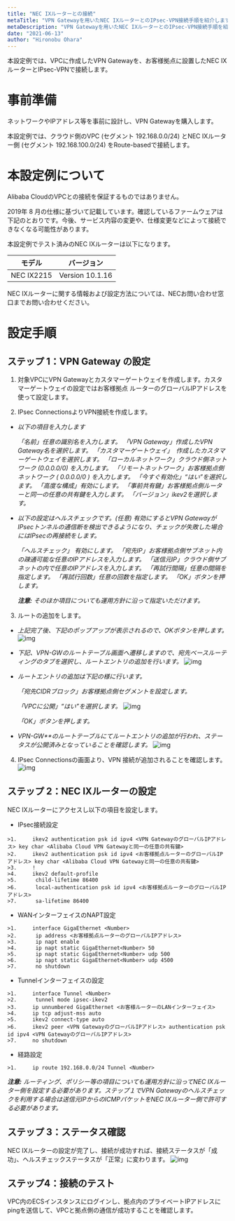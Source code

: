 ```yaml
---
title: "NEC IXルーターとの接続"
metaTitle: "VPN Gatewayを用いたNEC IXルーターとのIPsec-VPN接続手順を紹介します。"
metaDescription: "VPN Gatewayを用いたNEC IXルーターとのIPsec-VPN接続手順を紹介します。"
date: "2021-06-13"
author: "Hironobu Ohara"
---
```





<!-- descriptionがコンテンツの前に表示されます -->

<!-- コンテンツを書くときはこの下に記載ください -->



本設定例では、VPCに作成したVPN Gatewayを、お客様拠点に設置したNEC IXルーターとIPsec-VPNで接続します。

# 事前準備

ネットワークやIPアドレス等を事前に設計し、VPN Gatewayを購入します。

本設定例では、クラウド側のVPC (セグメント 192.168.0.0/24) とNEC IXルーター側 (セグメント 192.168.100.0/24) をRoute-basedで接続します。

# 本設定例について

Alibaba CloudのVPCとの接続を保証するものではありません。

2019年 8 月の仕様に基づいて記載しています。確認しているファームウェアは下記のとおりです。今後、サービス内容の変更や、仕様変更などによって接続できなくなる可能性があります。

本設定例でテスト済みのNEC IXルーターは以下になります。

| **モデル** | **バージョン**   |
| ---------- | ---------------- |
| NEC IX2215 | Version  10.1.16 |

NEC IXルーターに関する情報および設定方法については、NECお問い合わせ窓口までお問い合わせください。

# 設定手順

## ステップ 1：VPN Gateway の設定

1. 対象VPCにVPN Gatewayとカスタマーゲートウェイを作成します。カスタマーゲートウェイの設定ではお客様拠点 ルーターのグローバルIPアドレスを使って設定します。

2. IPsec ConnectionsよりVPN接続を作成します。

- *以下の項目を入力します*

  *「名前」任意の識別名を入力します。*
  *「VPN Gateway」作成したVPN Gateway名を選択します。*
  *「カスタマーゲートウェイ」　作成したカスタマーゲートウェイを選択します。*
  *「ローカルネットワーク」クラウド側ネットワーク (0.0.0.0/0) を入力します。*
  *「リモートネットワーク」お客様拠点側ネットワーク ( 0.0.0.0/0 ) を入力します。*
  *「今すぐ有効化」“はい”を選択します。*
  *「高度な構成」有効にします。*
  *「事前共有鍵」お客様拠点側ルーターと同一の任意の共有鍵を入力します。*
  *「バージョン」ikev2を選択します。*

- *以下の設定はヘルスチェックです。(任意)*
  *有効にするとVPN GatewayがIPsecトンネルの通信断を検出できるようになり、チェックが失敗した場合にはIPsecの再接続をします。*

  *「ヘルスチェック」 有効にします。*
  *「宛先IP」お客様拠点側サブネット内の疎通可能な任意のIPアドレスを入力します。*
  *「送信元IP」クラウド側サブネットの内で任意のIPアドレスを入力します。*
  *「再試行間隔」任意の間隔を指定します。*
  *「再試行回数」任意の回数を指定します。*
  *「OK」ボタンを押します。*

  ***注意:*** *そのほか項目についても運用方針に沿って指定いただけます。*

3. ルートの追加をします。

- *上記完了後、下記のポップアップが表示されるので、OKボタンを押します。*
  ![img](https://raw.githubusercontent.com/sbcloud/help/master/content/network-connect-case/images/cm-001.png)

- *下記、VPN-GWのルートテーブル画面へ遷移しますので、宛先ベースルーティングのタブを選択し、ルートエントリの追加を行います。*
  ![img](https://raw.githubusercontent.com/sbcloud/help/master/content/network-connect-case/images/cm-002.png)

- *ルートエントリの追加は下記の様に行います。*

  *「宛先CIDRブロック」お客様拠点側セグメントを設定します。*

  *「VPCに公開」“はい”を選択します。*
  ![img](https://raw.githubusercontent.com/sbcloud/help/master/content/network-connect-case/images/cm-003.png)

  *「OK」ボタンを押します。*

- *VPN-GW**のルートテーブルにてルートエントリの追加が行われ、ステータスが公開済みとなっていることを確認します。*
  ![img](https://raw.githubusercontent.com/sbcloud/help/master/content/network-connect-case/images/cm-004.png)

4. IPsec Connectionsの画面より、VPN 接続が追加されることを確認します。
    ![img](https://raw.githubusercontent.com/sbcloud/help/master/content/network-connect-case/images/cm-005.png)

## ステップ 2：NEC IXルーターの設定

NEC IXルーターにアクセスし以下の項目を設定します。

- IPsec接続設定
```
>1.     ikev2 authentication psk id ipv4 <VPN GatewayのグローバルIPアドレス> key char <Alibaba Cloud VPN Gatewayと同一の任意の共有鍵>
>2.     ikev2 authentication psk id ipv4 <お客様拠点ルーターのグローバルIPアドレス> key char <Alibaba Cloud VPN Gatewayと同一の任意の共有鍵>
>3.     !
>4.     ikev2 default-profile
>5.      child-lifetime 86400
>6.      local-authentication psk id ipv4 <お客様拠点ルーターのグローバルIPアドレス>
>7.      sa-lifetime 86400
```

- WANインターフェイスのNAPT設定
```
>1.     interface GigaEthernet <Number>
>2.      ip address <お客様拠点ルーターのグローバルIPアドレス>
>3.      ip napt enable
>4.      ip napt static GigaEthernet<Number> 50
>5.      ip napt static GigaEthernet<Number> udp 500
>6.      ip napt static GigaEthernet<Number> udp 4500
>7.      no shutdown
```

- Tunnelインターフェイスの設定
```
>1.     interface Tunnel <Number>
>2.      tunnel mode ipsec-ikev2
>3.     ip unnumbered GigaEthernet <お客様ルーターのLANインターフェイス>
>4.     ip tcp adjust-mss auto
>5.     ikev2 connect-type auto
>6.     ikev2 peer <VPN GatewayのグローバルIPアドレス> authentication psk id ipv4 <VPN GatewayのグローバルIPアドレス>
>7.     no shutdown
```

- 経路設定
```
>1.     ip route 192.168.0.0/24 Tunnel <Number>
```

  ***注意:*** *ルーティング、ポリシー等の項目についても運用方針に沿ってNEC IXルーター側を設定する必要があります。ステップ１でVPN Gatewayのヘルスチェックを利用する場合は送信元IPからのICMPパケットをNEC IXルーター側で許可する必要があります。*

## ステップ 3：ステータス確認

NEC IXルーターの設定が完了し、接続が成功すれば、接続ステータスが「成功」、ヘルスチェックステータスが「正常」に変わります。
  ![img](https://raw.githubusercontent.com/sbcloud/help/master/content/network-connect-case/images/cm-006.png)

## ステップ4：接続のテスト

VPC内のECSインスタンスにログインし、拠点内のプライベートIPアドレスにpingを送信して、VPCと拠点側の通信が成功することを確認します。
